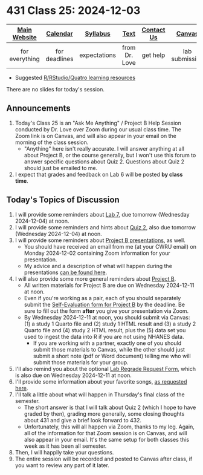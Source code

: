 # 431 Class 25: 2024-12-03

[Main Website](https://thomaselove.github.io/431-2024/) | [Calendar](https://thomaselove.github.io/431-2024/calendar.html) | [Syllabus](https://thomaselove.github.io/431-syllabus-2024/) | [Text](https://thomaselove.github.io/431-book/) | [Contact Us](https://thomaselove.github.io/431-2024/contact.html) | [Canvas](https://canvas.case.edu) | [Data and Code](https://github.com/THOMASELOVE/431-data)
:-----------: | :--------------: | :----------: | :---------: | :-------------: | :-----------: | :------------:
for everything | for deadlines | expectations | from Dr. Love | get help | lab submission | for downloads

- Suggested [R/RStudio/Quatro learning resources](https://thomaselove.github.io/431-2024/resources.html)

There are no slides for today's session.

## Announcements

1. Today's Class 25 is an "Ask Me Anything" / Project B Help Session conducted by Dr. Love over Zoom during our usual class time. The Zoom link is on Canvas, and will also appear in your email on the morning of the class session.
    - "Anything" here isn't really accurate. I will answer anything at all about Project B, or the course generally, but I won't use this forum to answer specific questions about Quiz 2. Questions about Quiz 2 should just be emailed to me.
2. I expect that grades and feedback on Lab 6 will be posted **by class time**.

## Today's Topics of Discussion

1. I will provide some reminders about [Lab 7](https://github.com/THOMASELOVE/431-labs-2024/tree/main/lab7), due tomorrow (Wednesday 2024-12-04) at noon.
2. I will provide some reminders and hints about [Quiz 2](https://github.com/THOMASELOVE/431-quizzes-2024/tree/main/quiz2), also due tomorrow (Wednesday 2024-12-04) at noon.
3. I will provide some reminders about [Project B presentations](https://github.com/THOMASELOVE/431-classes-2024/blob/main/projectB/schedule.md), as well.
    - You should have received an email from me (at your CWRU email) on Monday 2024-12-02 containing Zoom information for your presentation.
    - My advice and a description of what will happen during the presentations [can be found here](https://thomaselove.github.io/431-projectB-2024/checklist.html#oral-presentation-of-results).
4. I will also provide some more general reminders about [Project B](https://thomaselove.github.io/431-projectB-2024/).
    - All written materials for Project B are due on Wednesday 2024-12-11 at noon.
    - Even if you're working as a pair, each of you should separately submit the [Self-Evaluation form for Project B](https://thomaselove.github.io/431-projectB-2024/self_eval.html) by the deadline. Be sure to fill out the form **after** you give your presentation via Zoom.
    - By Wednesday 2024-12-11 at noon, you should submit via Canvas: (1) a study 1 Quarto file and (2) study 1 HTML result and (3) a study 2 Quarto file and (4) study 2 HTML result, plus the (5) data set you used to ingest the data into R if you are not using NHANES data.
        - If you are working with a partner, exactly one of you should submit those materials to Canvas, while the other should just submit a short note (pdf or Word document) telling me who will submit those materials for your group.
5. I'll also remind you about the optional [Lab Regrade Request Form](https://bit.ly/431-2024-lab-regrade-request), which is also due on Wednesday 2024-12-11 at noon.
6. I'll provide some information about your favorite songs, [as requested here](https://thomaselove.github.io/431-projectB-2024/checklist.html#a-special-note).
7. I'll talk a little about what will happen in Thursday's final class of the semester.
    - The short answer is that I will talk about Quiz 2 (which I hope to have graded by then), grading more generally, some closing thoughts about 431 and give a brief look forward to 432.
    - Unfortunately, this will all happen via Zoom, thanks to my leg. Again, all of the information for that Zoom session is on Canvas, and will also appear in your email. It's the same setup for both classes this week as it has been all semester.
8. Then, I will happily take your questions.
9. The entire session will be recorded and posted to Canvas after class, if you want to review any part of it later.

